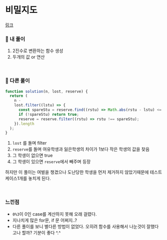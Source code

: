 # 비밀지도

[링크](https://programmers.co.kr/learn/courses/30/lessons/17681?language=javascript)

### 📌 내 풀이

1. 2진수로 변환하는 함수 생성
2. 두개의 값 or 연산

<br>

### 📌 다른 풀이

```js
function solution(n, lost, reserve) {
  return (
    n -
    lost.filter((lstu) => {
      const spareStu = reserve.find((rstu) => Math.abs(rstu - lstu) <= 1);
      if (!spareStu) return true;
      reserve = reserve.filter((rstu) => rstu !== spareStu);
    }).length
  );
}
```

1. `lost` 를 돌며 filter
2. `reserve`를 돌며 여유학생과 잃은학생의 차이가 1보다 작은 학생의 값을 찾음
3. 그 학생이 없으면 true
4. 그 학생이 있으면 `reserve`에서 빼주며 등장

하지만 이 풀이는 여벌을 챙겼으나 도난당한 학생을 먼저 제거하지 않았기때문에 테스트케이스1개를 놓치게 된다.

<br>

### 느낀점

- `0%3`이 0인 case를 계산하지 못해 오래 걸렸다.
- 지나치게 많은 for문, if 문 어쩌지..?
- 다른 풀이를 보니 별다른 방법이 없었다. 오히려 함수를 사용해서 나눈것이 잘했다고나 할까? 기분이 좋다 ^.^
